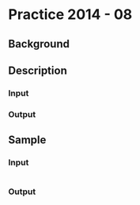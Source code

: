 # Practice 2014 - 08

## Background

## Description

### Input

### Output

## Sample
### Input
```
```

### Output
```
```